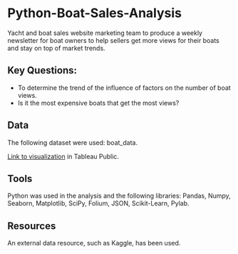 # Python-Boat-Sales-Analysis

Yacht and boat sales website marketing team to produce a weekly newsletter for boat owners to help sellers get more views for their boats and stay on top of market trends.

## Key Questions:

- To determine the trend of the influence of factors on the number of boat views.
- Is it the most expensive boats that get the most views?

## Data

The following dataset were used: boat_data.

[Link to visualization](https://public.tableau.com/views/Book1_17240991429740/Storyboard?:language=en-GB&:sid=&:redirect=auth&:display_count=n&:origin=viz_share_link) in Tableau Public.

## Tools

Python was used in the analysis and the following libraries: Pandas, Numpy, Seaborn, Matplotlib, SciPy, Folium, JSON, Scikit-Learn, Pylab.

## Resources

An external data resource, such as Kaggle, has been used.
